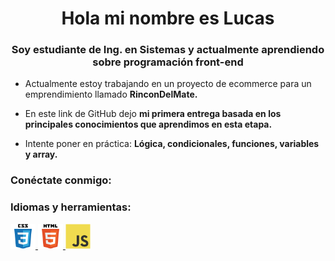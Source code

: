 <h1 align="center">Hola mi nombre es Lucas</h1>
<h3 align="center">Soy estudiante de Ing. en Sistemas y actualmente aprendiendo sobre programación front-end</h3>

- Actualmente estoy trabajando en un proyecto de ecommerce para un emprendimiento llamado **RinconDelMate.**

- En este link de GitHub dejo **mi primera entrega basada en los principales conocimientos que aprendimos en esta etapa.**

- Intente poner en práctica: **Lógica, condicionales, funciones, variables y array.**

<h3 align="left">Conéctate conmigo:</h3>
<p align="left">
</p>

<h3 align="left">Idiomas y herramientas:</h3>
<p align="left"> <a href="https://www.w3schools.com/css/" target="_blank" rel="noreferrer"> <img src="https://raw.githubusercontent.com/devicons/devicon/master/icons/css3/css3-original-wordmark.svg" alt="css3" width="40" altura="40"/> </a> <a href="https://www.w3.org/html/" target="_blank" rel="noreferrer"> <img src="https://raw.githubusercontent.com/devicons/devicon/master/icons/html5/html5-original-wordmark.svg" alt="html5" width="40" height="40"/> </a> <a href="https://developer.mozilla.org/en-US/docs/Web/JavaScript" target="_blank" rel="noreferrer"> <img src="https://raw.githubusercontent.com/devicons/devicon/master/icons/javascript/javascript-original.svg" alt="javascript" width="40" height="40"/> </a> </p>
